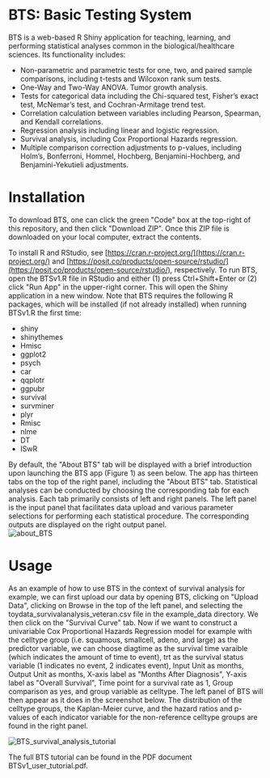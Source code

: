 # BTS: Basic Testing System

BTS is a web-based R Shiny application for teaching, learning, and performing statistical analyses common in the biological/healthcare sciences. Its functionality includes:

- Non-parametric and parametric tests for one, two, and paired sample comparisons, including t-tests and Wilcoxon rank sum tests. 
- One-Way and Two-Way ANOVA. Tumor growth analysis. 
- Tests for categorical data including the Chi-squared test, Fisher’s exact test, McNemar’s test, and Cochran-Armitage trend test. 
- Correlation calculation between variables including Pearson, Spearman, and Kendall correlations. 
- Regression analysis including linear and logistic regression. 
- Survival analysis, including Cox Proportional Hazards regression. 
- Multiple comparison correction adjustments to p-values, including Holm’s, Bonferroni, Hommel, Hochberg, Benjamini-Hochberg, and Benjamini-Yekutieli adjustments.

# Installation
To download BTS, one can click the green "Code" box at the top-right of this repository, and then click "Download ZIP". Once this ZIP file is downloaded on your local computer, extract the contents.

To install R and RStudio, see [https://cran.r-project.org/](https://cran.r-project.org/) and [https://posit.co/products/open-source/rstudio/](https://posit.co/products/open-source/rstudio/), respectively. To run BTS, open the BTSv1.R file in RStudio and either (1) press Ctrl+Shift+Enter or (2) click "Run App" in the upper-right corner. This will open the Shiny application in a new window. Note that BTS requires the following R packages, which will be installed (if not already installed) when running BTSv1.R the first time:

- shiny
- shinythemes
- Hmisc
- ggplot2
- psych
- car
- qqplotr
- ggpubr
- survival
- survminer
- plyr
- Rmisc
- nlme
- DT
- ISwR

By default, the "About BTS" tab will be displayed with a brief introduction upon launching the BTS app (Figure 1) as seen below. The app has thirteen tabs on the top of the right panel, including the "About BTS" tab. Statistical analyses can be conducted by choosing the corresponding tab for each analysis. Each tab primarily consists of left and right panels. The left panel is the input panel that facilitates data upload and various parameter selections for performing each statistical procedure. The corresponding outputs are displayed on the right output panel.  
![about_BTS](https://github.com/user-attachments/assets/1229c190-5c27-47c7-a799-9d5e42566336)


# Usage
As an example of how to use BTS in the context of survival analysis for example, we can first upload our data by opening BTS, clicking on "Upload Data", clicking on Browse in the top of the left panel, and selecting the toydata_survivalanalysis_veteran.csv file in the example_data directory. We then click on the "Survival Curve" tab. Now if we want to construct a univariable Cox Proportional Hazards Regression model for example with the celltype group (i.e. squamous, smallcell, adeno, and large) as the predictor variable, we can choose diagtime as the survival time varaible (which indicates the amount of time to event), trt as the survival status variable (1 indicates no event, 2 indicates event), Input Unit as months, Output Unit as months, X-axis label as "Months After Diagnosis", Y-axis label as "Overall Survival", Time point for a survival rate as 1, Group comparison as yes, and group variable as celltype. The left panel of BTS will then appear as it does in the screenshot below. The distribution of the celltype groups, the Kaplan-Meier curve, and the hazard ratios and p-values of each indicator variable for the non-reference celltype groups are found in the right panel.

![BTS_survival_analysis_tutorial](https://github.com/user-attachments/assets/874f1d6f-ebc1-4981-98a2-58db249ce033)

The full BTS tutorial can be found in the PDF document BTSv1_user_tutorial.pdf.


